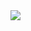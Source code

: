 <img align="left" src="https://github-readme-stats.vercel.app/api?username=MengLiMing&show_icons=true&icon_color=CE1D2D&text_color=718096&bg_color=00000000&hide_title=true&hide_border=true" />
